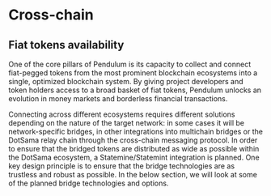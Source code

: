 # Cross-chain

## Fiat tokens availability

One of the core pillars of Pendulum is its capacity to collect and connect fiat-pegged tokens from the most prominent blockchain ecosystems into a single, optimized blockchain system. By giving project developers and token holders access to a broad basket of fiat tokens, Pendulum unlocks an evolution in money markets and borderless financial transactions.&#x20;

Connecting across different ecosystems requires different solutions depending on the nature of the target network: in some cases it will be network-specific bridges, in other integrations into multichain bridges or the DotSama relay chain through the cross-chain messaging protocol. In order to ensure that the bridged tokens are distributed as wide as possible within the DotSama ecosystem, a Statemine/Statemint integration is planned. One key design principle is to ensure that the bridge technologies are as trustless and robust as possible. In the below section, we will look at some of the planned bridge technologies and options.
